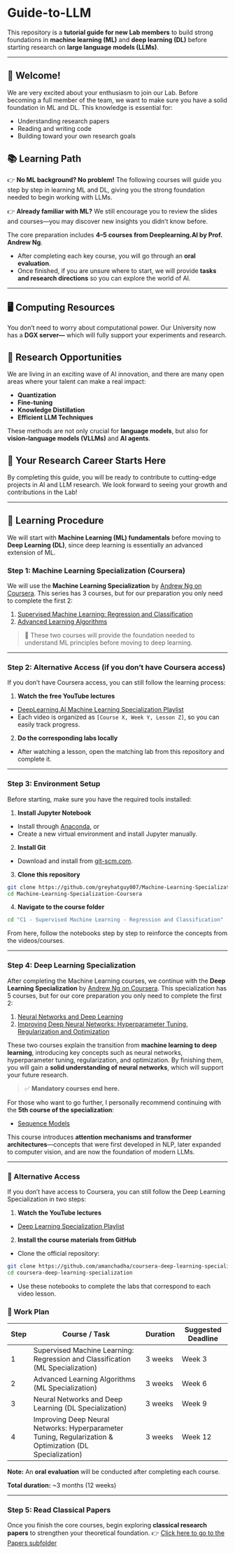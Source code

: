 # Guide-to-LLM

This repository is a **tutorial guide for new Lab members** to build strong foundations in **machine learning (ML)** and **deep learning (DL)** before starting research on **large language models (LLMs)**.

---

## 👋 Welcome!

We are very excited about your enthusiasm to join our Lab. Before becoming a full member of the team, we want to make sure you have a solid foundation in ML and DL. This knowledge is essential for:
- Understanding research papers
- Reading and writing code
- Building toward your own research goals


## 📚 Learning Path

👉 **No ML background? No problem!**
The following courses will guide you step by step in learning ML and DL, giving you the strong foundation needed to begin working with LLMs.

👉 **Already familiar with ML?**
We still encourage you to review the slides and courses—you may discover new insights you didn’t know before.

The core preparation includes **4–5 courses from Deeplearning.AI by Prof. Andrew Ng**.
- After completing each key course, you will go through an **oral evaluation**.
- Once finished, if you are unsure where to start, we will provide **tasks and research directions** so you can explore the world of AI.

---

## 🖥️ Computing Resources

You don’t need to worry about computational power.
Our University now has a **DGX server—** which will fully support your experiments and research.


## 🌊 Research Opportunities

We are living in an exciting wave of AI innovation, and there are many open areas where your talent can make a real impact:

- **Quantization**
- **Fine-tuning**
- **Knowledge Distillation**
- **Efficient LLM Techniques**

These methods are not only crucial for **language models**, but also for **vision-language models (VLLMs)** and **AI agents**.


## 🚀 Your Research Career Starts Here

By completing this guide, you will be ready to contribute to cutting-edge projects in AI and LLM research.
We look forward to seeing your growth and contributions in the Lab!

---

## 📖 Learning Procedure

We will start with **Machine Learning (ML) fundamentals** before moving to **Deep Learning (DL)**, since deep learning is essentially an advanced extension of ML.

### Step 1: Machine Learning Specialization (Coursera)

We will use the **Machine Learning Specialization** by [Andrew Ng on Coursera](https://www.coursera.org/specializations/machine-learning-introduction).
This series has 3 courses, but for our preparation you only need to complete the first 2:

1. [Supervised Machine Learning: Regression and Classification](https://www.coursera.org/learn/machine-learning?specialization=machine-learning-introduction)
2. [Advanced Learning Algorithms](https://www.coursera.org/learn/advanced-learning-algorithms?specialization=machine-learning-introduction)

> 🔑 These two courses will provide the foundation needed to understand ML principles before moving to deep learning.

---

### Step 2: Alternative Access (if you don’t have Coursera access)

If you don’t have Coursera access, you can still follow the learning process:

1. **Watch the free YouTube lectures**
- [DeepLearning.AI Machine Learning Specialization Playlist](https://www.youtube.com/watch?v=vStJoetOxJg&list=PLkDaE6sCZn6FNC6YRfRQc_FbeQrF8BwGI)
- Each video is organized as `[Course X, Week Y, Lesson Z]`, so you can easily track progress.

2. **Do the corresponding labs locally**
- After watching a lesson, open the matching lab from this repository and complete it.

---

### Step 3: Environment Setup

Before starting, make sure you have the required tools installed:

1. **Install Jupyter Notebook**
- Install through [Anaconda](https://www.anaconda.com/docs/getting-started/anaconda/install), or
- Create a new virtual environment and install Jupyter manually.

2. **Install Git**
- Download and install from [git-scm.com](https://git-scm.com/downloads).

3. **Clone this repository**
```bash
git clone https://github.com/greyhatguy007/Machine-Learning-Specialization-Coursera.git
cd Machine-Learning-Specialization-Coursera
```

4. **Navigate to the course folder**

```bash
cd "C1 - Supervised Machine Learning - Regression and Classification"
```

From here, follow the notebooks step by step to reinforce the concepts from the videos/courses.

---

### Step 4: Deep Learning Specialization

After completing the Machine Learning courses, we continue with the **Deep Learning Specialization** by [Andrew Ng on Coursera](https://www.coursera.org/specializations/deep-learning).
This specialization has 5 courses, but for our core preparation you only need to complete the first 2:

1. [Neural Networks and Deep Learning](https://www.coursera.org/learn/neural-networks-deep-learning?specialization=deep-learning)
2. [Improving Deep Neural Networks: Hyperparameter Tuning, Regularization and Optimization](https://www.coursera.org/learn/deep-neural-network?specialization=deep-learning)

These two courses explain the transition from **machine learning to deep learning**, introducing key concepts such as neural networks, hyperparameter tuning, regularization, and optimization. By finishing them, you will gain a **solid understanding of neural networks**, which will support your future research.

> ✅ **Mandatory courses end here.**

For those who want to go further, I personally recommend continuing with the **5th course of the specialization**:

- [Sequence Models](https://www.coursera.org/learn/nlp-sequence-models?specialization=deep-learning)

This course introduces **attention mechanisms and transformer architectures**—concepts that were first developed in NLP, later expanded to computer vision, and are now the foundation of modern LLMs.

---

### 🚀 Alternative Access

If you don’t have access to Coursera, you can still follow the Deep Learning Specialization in two steps:

1. **Watch the YouTube lectures**
- [Deep Learning Specialization Playlist](https://www.youtube.com/watch?v=CS4cs9xVecg&list=PLkDaE6sCZn6Ec-XTbcX1uRg2_u4xOEky0)

2. **Install the course materials from GitHub**
- Clone the official repository:
```bash
git clone https://github.com/amanchadha/coursera-deep-learning-specialization.git
cd coursera-deep-learning-specialization
```
- Use these notebooks to complete the labs that correspond to each video lesson.

### 📅 Work Plan

| Step | Course / Task                                                                 | Duration  | Suggested Deadline  |
|------|--------------------------------------------------------------------------------|-----------|---------------------|
| 1    | Supervised Machine Learning: Regression and Classification (ML Specialization) | 3 weeks   | Week 3              |
| 2    | Advanced Learning Algorithms (ML Specialization)                               | 3 weeks   | Week 6              |
| 3    | Neural Networks and Deep Learning (DL Specialization)                          | 3 weeks   | Week 9              |
| 4    | Improving Deep Neural Networks: Hyperparameter Tuning, Regularization & Optimization (DL Specialization) | 3 weeks | Week 12 |

**Note:** An **oral evaluation** will be conducted after completing each course.  

**Total duration:** ~3 months (12 weeks)  


---

### Step 5: Read Classical Papers

Once you finish the core courses, begin exploring **classical research papers** to strengthen your theoretical foundation.
👉 [Click here to go to the Papers subfolder](./papers)

